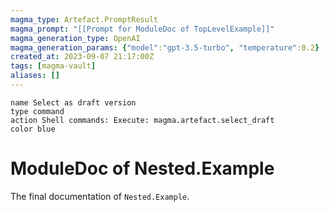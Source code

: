 ```yaml
---
magma_type: Artefact.PromptResult
magma_prompt: "[[Prompt for ModuleDoc of TopLevelExample]]"
magma_generation_type: OpenAI
magma_generation_params: {"model":"gpt-3.5-turbo", "temperature":0.2}
created_at: 2023-09-07 21:17:00Z
tags: [magma-vault]
aliases: []
---
```

```button
name Select as draft version
type command
action Shell commands: Execute: magma.artefact.select_draft
color blue
```

# ModuleDoc of Nested.Example

The final documentation of `Nested.Example`.
